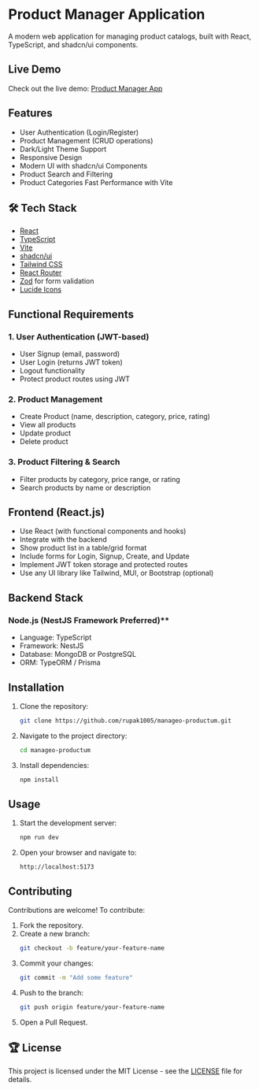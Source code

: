 # Product Manager Application

A modern web application for managing product catalogs, built with React, TypeScript, and shadcn/ui components.



##  Live Demo

Check out the live demo: [Product Manager App](https://manageo-productum.netlify.app/)


##  Features

-  User Authentication (Login/Register)
-  Product Management (CRUD operations)
-  Dark/Light Theme Support
-  Responsive Design
-  Modern UI with shadcn/ui Components
-  Product Search and Filtering
-  Product Categories
   Fast Performance with Vite

## 🛠 Tech Stack

- [React](https://reactjs.org/)
- [TypeScript](https://www.typescriptlang.org/)
- [Vite](https://vitejs.dev/)
- [shadcn/ui](https://ui.shadcn.com/)
- [Tailwind CSS](https://tailwindcss.com/)
- [React Router](https://reactrouter.com/)
- [Zod](https://zod.dev/) for form validation
- [Lucide Icons](https://lucide.dev/)

##  Functional Requirements

### 1. User Authentication (JWT-based)
- User Signup (email, password)
- User Login (returns JWT token)
- Logout functionality
- Protect product routes using JWT

### 2. Product Management
- Create Product (name, description, category, price, rating)
- View all products
- Update product
- Delete product

### 3. Product Filtering & Search
- Filter products by category, price range, or rating
- Search products by name or description

##  Frontend (React.js)
- Use React (with functional components and hooks)
- Integrate with the backend
- Show product list in a table/grid format
- Include forms for Login, Signup, Create, and Update
- Implement JWT token storage and protected routes
- Use any UI library like Tailwind, MUI, or Bootstrap (optional)

##  Backend Stack 

###  Node.js (NestJS Framework Preferred)**
- Language: TypeScript
- Framework: NestJS
- Database: MongoDB or PostgreSQL
- ORM: TypeORM / Prisma
  

##  Installation

1. Clone the repository:
   ```bash
   git clone https://github.com/rupak1005/manageo-productum.git
   ```
2. Navigate to the project directory:
   ```bash
   cd manageo-productum
   ```
3. Install dependencies:
   ```bash
   npm install
   ```
##  Usage

1. Start the development server:
   ```bash
   npm run dev
   ```
2. Open your browser and navigate to:
   ```
   http://localhost:5173
   ```

##  Contributing

Contributions are welcome! To contribute:

1. Fork the repository.
2. Create a new branch:
   ```bash
   git checkout -b feature/your-feature-name
   ```
3. Commit your changes:
   ```bash
   git commit -m "Add some feature"
   ```
4. Push to the branch:
   ```bash
   git push origin feature/your-feature-name
   ```
5. Open a Pull Request.


## 🏆 License

This project is licensed under the MIT License - see the [LICENSE](LICENSE) file for details.

